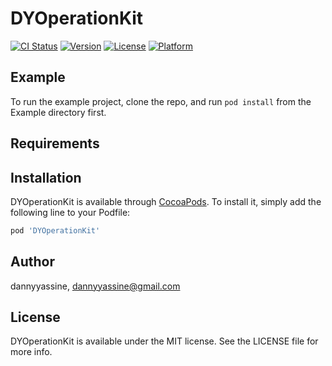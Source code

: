 # DYOperationKit

[![CI Status](http://img.shields.io/travis/dannyyassine/DYOperationKit.svg?style=flat)](https://travis-ci.org/dannyyassine/DYOperationKit)
[![Version](https://img.shields.io/cocoapods/v/DYOperationKit.svg?style=flat)](http://cocoapods.org/pods/DYOperationKit)
[![License](https://img.shields.io/cocoapods/l/DYOperationKit.svg?style=flat)](http://cocoapods.org/pods/DYOperationKit)
[![Platform](https://img.shields.io/cocoapods/p/DYOperationKit.svg?style=flat)](http://cocoapods.org/pods/DYOperationKit)

## Example

To run the example project, clone the repo, and run `pod install` from the Example directory first.

## Requirements

## Installation

DYOperationKit is available through [CocoaPods](http://cocoapods.org). To install
it, simply add the following line to your Podfile:

```ruby
pod 'DYOperationKit'
```

## Author

dannyyassine, dannyyassine@gmail.com

## License

DYOperationKit is available under the MIT license. See the LICENSE file for more info.
